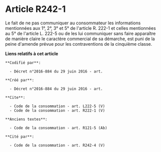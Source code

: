 # Article R242-1

Le fait de ne pas communiquer au consommateur les informations mentionnées aux 1°, 2°, 3° et 5° de l'article R. 222-1 et
celles mentionnées au 5° de l'article L. 222-5 ou de les lui communiquer sans faire apparaître de manière claire le caractère
commercial de sa démarche, est puni de la peine d'amende prévue pour les contraventions de la cinquième classe.

**Liens relatifs à cet article**

	**Codifié par**:

	  - Décret n°2016-884 du 29 juin 2016 - art.

	**Créé par**:

	  - Décret n°2016-884 du 29 juin 2016 - art.

	**Cite**:

	  - Code de la consommation - art. L222-5 (V)
	  - Code de la consommation - art. R222-1 (V)

	**Anciens textes**:

	  - Code de la consommation - art. R121-5 (Ab)

	**Cité par**:

	  - Code de la consommation - art. R242-4 (V)
